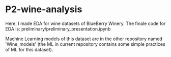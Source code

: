 # P2-wine-analysis
Here, I made EDA for wine datasets of BlueBerry Winery. The finale code for EDA is: preliminary/preliminary_presentation.ipynb

Machine Learning models of this dataset are in the other repository named 'Wine_models' (the ML in current repository contains some simple practices of ML for this dataset).

